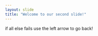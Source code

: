 ```yaml
---
layout: slide 
title: "Welcome to our second slide!" 
---
```

if all else fails 
use the left arrow to go back! 
